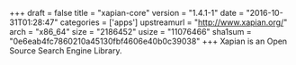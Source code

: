+++
draft = false
title = "xapian-core"
version = "1.4.1-1"
date = "2016-10-31T01:28:47"
categories = ['apps']
upstreamurl = "http://www.xapian.org/"
arch = "x86_64"
size = "2186452"
usize = "11076466"
sha1sum = "0e6eab4fc7860210a45130fbf4606e40b0c39038"
+++
Xapian is an Open Source Search Engine Library.